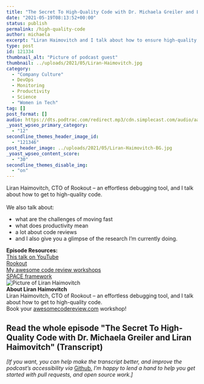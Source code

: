 ```yaml
---
title: "The Secret To High-Quality Code with Dr. Michaela Greiler and Liran Haimovitch"
date: "2021-05-19T08:13:52+00:00"
status: publish
permalink: /high-quality-code
author: michaela
excerpt: "Liran Haimovitch and I talk about how to ensure high-quality code through effective debugging and code reviews."
type: post
id: 121334
thumbnail_alt: "Picture of podcast guest"
thumbnail: ../uploads/2021/05/Liran-Haimovitch.jpg
category:
  - "Company Culture"
  - DevOps
  - Monitoring
  - Productivity
  - Science
  - "Women in Tech"
tag: []
post_format: []
audio: https://dts.podtrac.com/redirect.mp3/cdn.simplecast.com/audio/aaca909a-e34f-49ae-a86f-f59e4fa807f0/episodes/47f883a9-4633-4c1b-9e5f-c673f3b0b280/audio/5497ed3e-ecfd-4df1-ac15-28738a2a08fd/default_tc.mp3
_yoast_wpseo_primary_category:
  - "12"
secondline_themes_header_image_id:
  - "121346"
post_header_image: ../uploads/2021/05/Liran-Haimovitch-BG.jpg
_yoast_wpseo_content_score:
  - "30"
secondline_themes_disable_img:
  - "on"
---
```


<div class="episode-about">
Liran Haimovitch, CTO of Rookout – an effortless debugging tool, and I talk about how to get to high-quality code.
<br/> <br/>We also talk about:
<ul>
<li> what are the challenges of moving fast</li>
<li> what does productivity mean</li>
<li> a lot about code reviews</li>
<li> and I also give you a glimpse of the research I’m currently doing.</li>
</ul>
</div>
<div class=" episode-links">
<b>Episode Resources:</b><br/>
<a href="https://www.youtube.com/watch?v=BcXtSEmNg90">This talk on YouTube</a><br/>
<a href="https://www.rookout.com/">Rookout</a><br/>
<a href="https://www.michaelagreiler.com/workshops/">My awesome code review workshops</a><br/>
<a href="https://queue.acm.org/detail.cfm?id=3454124">SPACE framework</a><br/>
</div>

<div class="row pt-2 align-items-center">
<div class="col-4 guest-picture">
<img src="../uploads/2021/05/Liran-Haimovitch.jpg" alt="Picture of Liran Haimovitch"/>
</div>
<div class="col-8 guest-about">
<b>About Liran Haimovitch</b><br/>
Liran Haimovitch, CTO of Rookout – an effortless debugging tool, and I talk about how to get to high-quality code.
</div>
</div>

<div class="sponsorship">
Book your <a href="https://www.michaelagreiler.com/workshops">awesomecodereview.com</a> workshop!
</div> 

## Read the whole episode "The Secret To High-Quality Code with Dr. Michaela Greiler and Liran Haimovitch" (Transcript)

_\[If you want, you can help make the transcript better, and improve the podcast’s accessibility via_ [Github](https://github.com/mgreiler/se-unlocked/tree/master/Transcripts)_[.](https://github.com/mgreiler/se-unlocked/tree/master/Transcripts) I’m happy to lend a hand to help you get started with pull requests, and open source work.\]_
